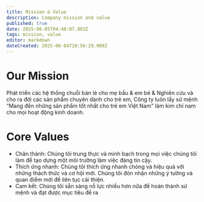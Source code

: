 ```yaml
---
title: Mission & Value
description: Company mission and value
published: true
date: 2025-06-05T04:48:07.883Z
tags: mission, value
editor: markdown
dateCreated: 2025-06-04T10:56:29.960Z
---
```


# Our Mission

Phát triển các hệ thống chuỗi bán lẻ cho mẹ bầu & em bé & Nghiên cứu và cho ra đời các sản phẩm chuyên dành cho trẻ em, Công ty luôn lấy sứ mệnh “Mang đến những sản phẩm tốt nhất cho trẻ em Việt Nam" làm kim chỉ nam cho mọi hoạt động kinh doanh.

# Core Values
- Chân thành: Chúng tôi trung thực và minh bạch trong mọi việc chúng tôi làm để tạo dựng một môi trường làm việc đáng tin cậy.
- Thích ứng nhanh: Chúng tôi thích ứng nhanh chóng và hiệu quả với những thách thức và cơ hội mới. Chúng tôi đón nhận những ý tưởng và quan điểm mới để liên tục cải thiện.
- Cam kết: Chúng tôi sẵn sàng nỗ lực nhiều hơn nữa để hoàn thành sứ mệnh và đạt được mục tiêu đề ra

